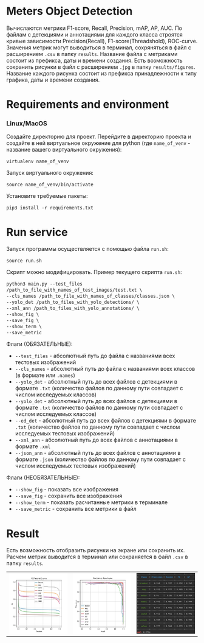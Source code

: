 # Meters Object Detection
Вычислаются метрики F1-score, Recall, Precision, mAP, AP, AUC.
По файлам с детекциями и аннотациями для каждого класса строятся кривые зависимости Precision(Recall), F1-score(Threadshold), ROC-curve.
Значения метрик могут выводиться в терминал, сохряняться в файл с расширением `.csv` в папку `results`. Название файла с метриками состоит из префикса, даты и времени создания.
Есть возможность сохранить рисунки в файл с расширением `.jpg` в папку `results/figures`. Название каждого рисунка состоит из префикса принадлежности к типу графика, даты и времени создания.

# Requirements and environment

### Linux/MacOS
Создайте директорию для проект. Перейдите в директорию проекта и создайте в ней виртуальное окружение для python (где `name_of_venv` - название вашего виртуального окружения):
```console
virtualenv name_of_venv
```
Запуск виртуального окружения:
```console
source name_of_venv/bin/activate
```
Установите требуемые пакеты:
```console
pip3 install -r requirements.txt
```
# Run service
Запуск программы осуществляется с помощью файла `run.sh`:
```console
source run.sh
```
Скрипт можно модифицировать. Пример текущего скрипта `run.sh`:
```console
python3 main.py --test_files /path_to_file_with_names_of_test_images/test.txt \
--cls_names /path_to_file_with_names_of_classes/classes.json \
--yolo_det /path_to_files_with_yolo_detections/ \
--xml_ann /path_to_files_with_yolo_annotations/ \
--show_fig \
--save_fig \
--show_term \
--save_metric
```
Флаги (ОБЯЗАТЕЛЬНЫЕ):
* `--test_files` - абсолютный путь до файла с названиями всех тестовых изображений
* `--cls_names` - абсолютный путь до файла с названиями всех классов (в формате  или `.names`)
* `--yolo_det` - абсолютный путь до всех файлов с детекциями в формате `.txt` (количество файлов
  по данному пути совпадает с числом исследуемых классов)
* `--yolo_det` - абсолютный путь до всех файлов с детекциями в формате `.txt` (количество файлов
  по данному пути совпадает с числом исследуемых классов)
* `--ed_det` - абсолютный путь до всех файлов с детекциями в формате `.txt` (количество файлов
  по данному пути совпадает с числом исследуемых тестовых изображений)
* `--xml_ann` - абсолютный путь до всех файлов с аннотациями в формате `.xml`
* `--json_ann` - абсолютный путь до всех файлов с аннотациями в формате `.json` (количество файлов
  по данному пути совпадает с числом исследуемых тестовых изображений)
  
Флаги (НЕОБЯЗАТЕЛЬНЫЕ):
* `--show_fig` - показать все изображения
* `--save_fig` - сохранить все изображения
* `--show_term` - показать расчитанные метрики в терминале
* `--save_metric` - сохранить все метрики в файл
# Result
Есть возможность отобразить рисунки на экране или сохранить их. Расчем метрик выводится в терминал или сохраняется в файл `.csv` в папку `results`.
<table width="1000" margin=auto>
  <td><img src="results/figures/F1_2022-03-13_16:59:27.jpg" width="213" height="160"></td>
  <td><img src="results/figures/RP_2022-03-13_16:59:25.jpg" width="213" height="160"></td>
  <td><img src="results/figures/terminal_output.jpg" width="213" height="160"></td>
</table>

